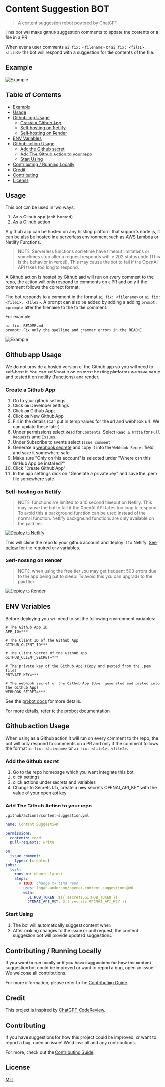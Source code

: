 # Content Suggestion BOT

> A content suggestion robot powered by ChatGPT

This bot will make github suggestion comments to update the contents of a file in a PR

When ever a user comments `ai fix: <filename>` or `ai fix: <file1>, <file2>` the bot will respond with a suggestion for the contents of the file.

## Example

![Example](http://res.cloudinary.com/forestry-demo/image/upload/v1688483462/blog-media/supercharge-markdown-blog/Screenshot_2023-07-04_at_11.03.24_AM_bfqnld.png)

## Table of Contents

- [Example](#example)
- [Usage](#usage)
- [Github app Usage](#github-app-usage)
  - [Create a Github App](#create-a-github-app)
  - [Self-hosting on Netlify](#self-hosting-on-netlify)
  - [Self-hosting on Render](#self-hosting-on-render)
- [ENV Variables](#env-variables)
- [Github action Usage](#github-action-usage)
  - [Add the Github secret](#add-the-github-secret)
  - [Add The Github Action to your repo](#add-the-github-action-to-your-repo)
  - [Start Using](#start-using)
- [Contributing / Running Locally](#contributing---running-locally)
- [Credit](#credit)
- [Contributing](#contributing)
- [License](#license)

## Usage

This bot can be used in two ways:

1. As a Github app (self-hosted)
2. As a Github action

A github app can be hosted on any hosting platform that supports node.js, it can be also be hosted in a serverless environment such as AWS Lambda or Netlify Functions.

> NOTE: Serverless functions sometime have timeout limitations or sometimes stop after a request responds with e 202 status code (This is the behavior in vercel). This may cause the bot to fail if the OpenAI API takes too long to respond.

A Github action is hosted by Github and will run on every comment to the repo, the action will only respond to comments on a PR and only if the comment follows the correct format.

The bot responds to a comment in the format `ai fix: <filename>` or `ai fix: <file1>, <file2>`. A prompt can also be added by adding a adding `prompt: <prompt>` after the filename to the to the comment.

For example:

```
ai fix: README.md
prompt: Fix only the spelling and grammar errors in the README
```

![Example](http://res.cloudinary.com/forestry-demo/image/upload/v1688736596/blog-media/supercharge-markdown-blog/Screenshot_2023-07-07_at_8.41.32_AM_xsoswd.png)

## Github app Usage

We do not provide a hosted version of the Github app so you will need to self-host it. You can self-host it on on most hosting platforms we have setup and tested it on netlify (Functions) and render.

### Create a Github App

1. Go to your github settings
2. Click on Developer Settings
3. Click on Github Apps
4. Click on New Github App
5. Fill in the details (can put in temp values for the url and webhook url. We can update these later)
6. Under permissions select `Read` for `Contents`. Select `Read & Write` for `Pull Requests` amd `Issues`.
7. Under Subscribe to events select `Issue comment`
8. Generate a [webhook secrete](https://docs.github.com/en/webhooks-and-events/webhooks/securing-your-webhooks) and copy it into the `Webhook Secret` field and save it somewhere safe
9. Make sure "Only on this account" is selected under "Where can this GitHub App be installed?"
10. Click "Create Github App"
11. In the app settings click on "Generate a private key" and save the .pem file somewhere safe

### Self-hosting on Netlify

> NOTE: functions are limited to a 10 second timeout on Netlify. This may cause the bot to fail if the OpenAI API takes too long to respond.
> To avoid this a background function can be used instead of the normal function. Netlify background functions are only available on the paid tier.

[![Deploy to Netlify](https://www.netlify.com/img/deploy/button.svg)](https://app.netlify.com/start/deploy?repository=https://github.com/tinacms/ai-content)

This will clone the repo to your github account and deploy it to Netlify. [See below](#env-variables) for the required env variables.

### Self-hosting on Render

> NOTE: when using the free tier you may get frequent 503 errors due to the app being put to sleep. To avoid this you can upgrade to the paid tier.

[![Deploy to Render](https://render.com/images/deploy-to-render-button.svg)](https://render.com/deploy?repo=https://github.com/tinacms/ai-content)

## ENV Variables

Before deploying you will need to set the following environment variables:

```env
# The Github App ID
APP_ID=***

# The Client ID of the Github App
GITHUB_CLIENT_ID***

# The Client Secret of the Github App
GITHUB_CLIENT_SECRET=***

# The private key of the Github App (Copy and pasted from the .pem file)
PRIVATE_KEY=***

# The webhook secret of the Github App (User generated and pasted into the Github App)
WEBHOOK_SECRET=***
```

See the [probot docs](https://probot.github.io/docs/configuration/) for more details.

For more details, refer to the [probot](https://probot.github.io/docs/development/#manually-configuring-a-github-app) documentation.

## Github action Usage

When using as a Github action it will run on every comment to the repo, the bot will only respond to comments on a PR and only if the comment follows the format `ai fix: <filename>` or `ai fix: <file1>, <file2>`.

### Add the Github secret

1. Go to the repo homepage which you want integrate this bot
2. click settings
3. click actions under secrets and variables
4. Change to Secrets tab, create a new secrets OPENAI_API_KEY with the value of your open api key

### Add The Github Action to your repo

`.github/actions/content-suggestion.yml`

```yml
name: Content Suggestion

permissions:
  contents: read
  pull-requests: write

on:
  issue_comment:
    types: [created]
jobs:
  test:
    runs-on: ubuntu-latest
    steps:
      # TODO: change to tina repo
      - uses: logan-anderson/openai-content-suggestions@v0
        with:
          GITHUB_TOKEN: ${{ secrets.GITHUB_TOKEN }}
          OPENAI_API_KEY: ${{ secrets.OPENAI_API_KEY }}
```

### Start Using

1. The bot will automatically suggest content when
2. After making changes to the issue or pull request, the content suggestion bot will provide updated suggestions.

## Contributing / Running Locally

If you want to run locally or if you have suggestions for how the content suggestion bot could be improved or want to report a bug, open an issue! We welcome all contributions.

For more information, please refer to the [Contributing Guide](CONTRIBUTING.md).

## Credit

This project is inspired by [ChatGPT-CodeReview](https://github.com/anc95/ChatGPT-CodeReview).

## Contributing

If you have suggestions for how this project could be improved, or want to report a bug, open an issue! We'd love all and any contributions.

For more, check out the [Contributing Guide](CONTRIBUTING.md).

## License

[MIT](LICENSE)
